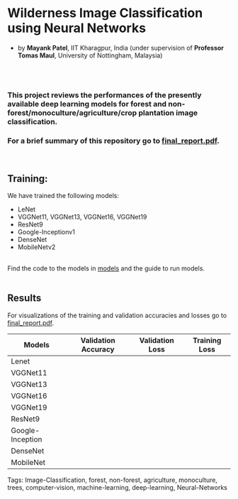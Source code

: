 # Wilderness Image Classification using Neural Networks

- by <B>Mayank Patel</B>, IIT Kharagpur, India (under supervision of <B>Professor Tomas Maul</B>, University of Nottingham, Malaysia)

<br><br>

### This project reviews the performances of the presently available deep learning models for forest and non-forest/monoculture/agriculture/crop plantation image classification.




### For a brief summary of this repository go to [final_report.pdf](https://github.com/mayankpatel14/Wilderness-Image-Classification/blob/master/final_report.pdf).


<br>

## Training:
We have trained the following models:
-	LeNet
-	VGGNet11, VGGNet13, VGGNet16, VGGNet19
-	ResNet9
-	Google-Inceptionv1
-	DenseNet
-	MobileNetv2<br>

<br>Find the code to the models in [models](https://github.com/mayankpatel14/Wilderness-Image-Classification/tree/master/models) and the guide to run models.
<br>
<br>
## Results
For visualizations of the training and validation accuracies and losses go to [final_report.pdf](https://github.com/mayankpatel14/Wilderness-Image-Classification/blob/master/final_report.pdf).

<table class="tg">
<thead>
  <tr>
    <th class="tg-0pky">Models</th>
    <th class="tg-0pky">Validation Accuracy</th>
    <th class="tg-0pky">Validation Loss</th>
    <th class="tg-0pky">Training Loss</th>
  </tr>
</thead>
<tbody>
  <tr>
    <td class="tg-0pky">Lenet</td>
    <td class="tg-0pky"></td>
    <td class="tg-0pky"></td>
    <td class="tg-0pky"></td>
  </tr>
  <tr>
    <td class="tg-0pky">VGGNet11</td>
    <td class="tg-0pky"></td>
    <td class="tg-0pky"></td>
    <td class="tg-0pky"></td>
  </tr>
  <tr>
    <td class="tg-0pky">VGGNet13</td>
    <td class="tg-0pky"></td>
    <td class="tg-0pky"></td>
    <td class="tg-0pky"></td>
  </tr>
  <tr>
    <td class="tg-0pky">VGGNet16</td>
    <td class="tg-0pky"></td>
    <td class="tg-0pky"></td>
    <td class="tg-0pky"></td>
  </tr>
  <tr>
    <td class="tg-0pky">VGGNet19</td>
    <td class="tg-0pky"></td>
    <td class="tg-0pky"></td>
    <td class="tg-0pky"></td>
  </tr>
  <tr>
    <td class="tg-0pky">ResNet9</td>
    <td class="tg-0pky"></td>
    <td class="tg-0pky"></td>
    <td class="tg-0pky"></td>
  </tr>
  <tr>
    <td class="tg-0pky">Google-Inception</td>
    <td class="tg-0pky"></td>
    <td class="tg-0pky"></td>
    <td class="tg-0pky"></td>
  </tr>
  <tr>
    <td class="tg-0pky">DenseNet</td>
    <td class="tg-0pky"></td>
    <td class="tg-0pky"></td>
    <td class="tg-0pky"></td>
  </tr>
  <tr>
    <td class="tg-0pky">MobileNet</td>
    <td class="tg-0pky"></td>
    <td class="tg-0pky"></td>
    <td class="tg-0pky"></td>
  </tr>
</tbody>
</table>



Tags: Image-Classification, forest, non-forest, agriculture, monoculture, trees, computer-vision, machine-learning, deep-learning, Neural-Networks


